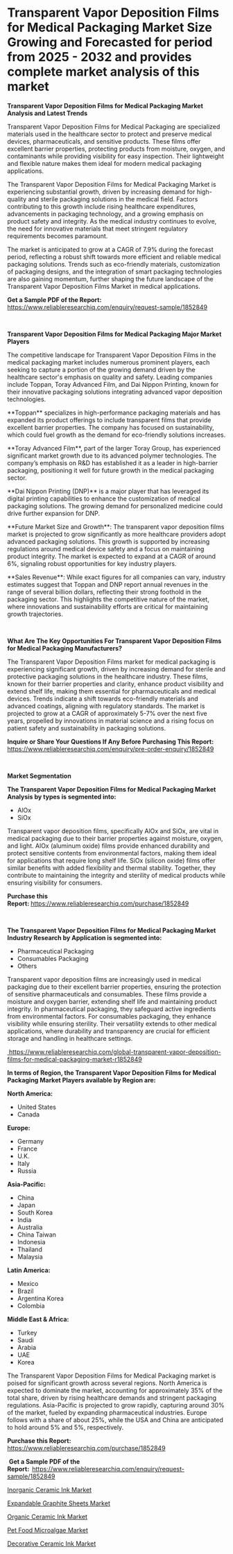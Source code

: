 <p><h1>Transparent Vapor Deposition Films for Medical Packaging Market Size Growing and Forecasted for period from 2025 - 2032 and provides complete market analysis of this market</h1></p><p><strong>Transparent Vapor Deposition Films for Medical Packaging Market Analysis and Latest Trends</strong></p>
<p><p>Transparent Vapor Deposition Films for Medical Packaging are specialized materials used in the healthcare sector to protect and preserve medical devices, pharmaceuticals, and sensitive products. These films offer excellent barrier properties, protecting products from moisture, oxygen, and contaminants while providing visibility for easy inspection. Their lightweight and flexible nature makes them ideal for modern medical packaging applications.</p><p>The Transparent Vapor Deposition Films for Medical Packaging Market is experiencing substantial growth, driven by increasing demand for high-quality and sterile packaging solutions in the medical field. Factors contributing to this growth include rising healthcare expenditures, advancements in packaging technology, and a growing emphasis on product safety and integrity. As the medical industry continues to evolve, the need for innovative materials that meet stringent regulatory requirements becomes paramount.</p><p>The market is anticipated to grow at a CAGR of 7.9% during the forecast period, reflecting a robust shift towards more efficient and reliable medical packaging solutions. Trends such as eco-friendly materials, customization of packaging designs, and the integration of smart packaging technologies are also gaining momentum, further shaping the future landscape of the Transparent Vapor Deposition Films Market in medical applications.</p></p>
<p><strong>Get a Sample PDF of the Report:&nbsp;</strong> <a href="https://www.reliableresearchiq.com/enquiry/request-sample/1852849?utm_campaign=1137&utm_medium=2&utm_source=Github&utm_content=ia&utm_term=03042025&utm_id=transparent-vapor-deposition-films-for-medical-packaging">https://www.reliableresearchiq.com/enquiry/request-sample/1852849</a></p>
<p>&nbsp;</p>
<p><strong>Transparent Vapor Deposition Films for Medical Packaging Major Market Players</strong></p>
<p><p>The competitive landscape for Transparent Vapor Deposition Films in the medical packaging market includes numerous prominent players, each seeking to capture a portion of the growing demand driven by the healthcare sector's emphasis on quality and safety. Leading companies include Toppan, Toray Advanced Film, and Dai Nippon Printing, known for their innovative packaging solutions integrating advanced vapor deposition technologies.</p><p>**Toppan** specializes in high-performance packaging materials and has expanded its product offerings to include transparent films that provide excellent barrier properties. The company has focused on sustainability, which could fuel growth as the demand for eco-friendly solutions increases.</p><p>**Toray Advanced Film**, part of the larger Toray Group, has experienced significant market growth due to its advanced polymer technologies. The company’s emphasis on R&D has established it as a leader in high-barrier packaging, positioning it well for future growth in the medical packaging sector.</p><p>**Dai Nippon Printing (DNP)** is a major player that has leveraged its digital printing capabilities to enhance the customization of medical packaging solutions. The growing demand for personalized medicine could drive further expansion for DNP.</p><p>**Future Market Size and Growth**: The transparent vapor deposition films market is projected to grow significantly as more healthcare providers adopt advanced packaging solutions. This growth is supported by increasing regulations around medical device safety and a focus on maintaining product integrity. The market is expected to expand at a CAGR of around 6%, signaling robust opportunities for key industry players.</p><p>**Sales Revenue**: While exact figures for all companies can vary, industry estimates suggest that Toppan and DNP report annual revenues in the range of several billion dollars, reflecting their strong foothold in the packaging sector. This highlights the competitive nature of the market, where innovations and sustainability efforts are critical for maintaining growth trajectories.</p></p>
<p>&nbsp;</p>
<p><strong>What Are The Key Opportunities For Transparent Vapor Deposition Films for Medical Packaging Manufacturers?</strong></p>
<p><p>The Transparent Vapor Deposition Films market for medical packaging is experiencing significant growth, driven by increasing demand for sterile and protective packaging solutions in the healthcare industry. These films, known for their barrier properties and clarity, enhance product visibility and extend shelf life, making them essential for pharmaceuticals and medical devices. Trends indicate a shift towards eco-friendly materials and advanced coatings, aligning with regulatory standards. The market is projected to grow at a CAGR of approximately 5-7% over the next five years, propelled by innovations in material science and a rising focus on patient safety and sustainability in packaging solutions.</p></p>
<p><strong>Inquire or Share Your Questions If Any Before Purchasing This Report:</strong> <a href="https://www.reliableresearchiq.com/enquiry/pre-order-enquiry/1852849?utm_campaign=1137&utm_medium=2&utm_source=Github&utm_content=ia&utm_term=03042025&utm_id=transparent-vapor-deposition-films-for-medical-packaging">https://www.reliableresearchiq.com/enquiry/pre-order-enquiry/1852849</a></p>
<p>&nbsp;</p>
<p><strong>Market Segmentation</strong></p>
<p><strong>The Transparent Vapor Deposition Films for Medical Packaging Market Analysis by types is segmented into:</strong></p>
<p><ul><li>AlOx</li><li>SiOx</li></ul></p>
<p><p>Transparent vapor deposition films, specifically AlOx and SiOx, are vital in medical packaging due to their barrier properties against moisture, oxygen, and light. AlOx (aluminum oxide) films provide enhanced durability and protect sensitive contents from environmental factors, making them ideal for applications that require long shelf life. SiOx (silicon oxide) films offer similar benefits with added flexibility and thermal stability. Together, they contribute to maintaining the integrity and sterility of medical products while ensuring visibility for consumers.</p></p>
<p><strong>Purchase this Report:&nbsp;</strong><a href="https://www.reliableresearchiq.com/purchase/1852849?utm_campaign=1137&utm_medium=2&utm_source=Github&utm_content=ia&utm_term=03042025&utm_id=transparent-vapor-deposition-films-for-medical-packaging">https://www.reliableresearchiq.com/purchase/1852849</a></p>
<p>&nbsp;</p>
<p><strong>The Transparent Vapor Deposition Films for Medical Packaging Market Industry Research by Application is segmented into:</strong></p>
<p><ul><li>Pharmaceutical Packaging</li><li>Consumables Packaging</li><li>Others</li></ul></p>
<p><p>Transparent vapor deposition films are increasingly used in medical packaging due to their excellent barrier properties, ensuring the protection of sensitive pharmaceuticals and consumables. These films provide a moisture and oxygen barrier, extending shelf life and maintaining product integrity. In pharmaceutical packaging, they safeguard active ingredients from environmental factors. For consumables packaging, they enhance visibility while ensuring sterility. Their versatility extends to other medical applications, where durability and transparency are crucial for efficient storage and handling in healthcare settings.</p></p>
<p><a href="https://www.reliableresearchiq.com/global-transparent-vapor-deposition-films-for-medical-packaging-market-r1852849?utm_campaign=1137&utm_medium=2&utm_source=Github&utm_content=ia&utm_term=03042025&utm_id=transparent-vapor-deposition-films-for-medical-packaging">&nbsp;https://www.reliableresearchiq.com/global-transparent-vapor-deposition-films-for-medical-packaging-market-r1852849</a></p>
<p><strong>In terms of Region, the Transparent Vapor Deposition Films for Medical Packaging Market Players available by Region are:</strong></p>
<p>
    <p> <strong> North America: </strong>
        <ul>
            <li>United States</li>
            <li>Canada</li>
        </ul>
        </p> 
    <p> <strong> Europe: </strong>
        <ul>
            <li>Germany</li>
            <li>France</li>
            <li>U.K.</li>
            <li>Italy</li>
            <li>Russia</li>
        </ul>
        </p> 
    <p> <strong> Asia-Pacific: </strong>
        <ul>
            <li>China</li>
            <li>Japan</li>
            <li>South Korea</li>
            <li>India</li>
            <li>Australia</li>
            <li>China Taiwan</li>
            <li>Indonesia</li>
            <li>Thailand</li>
            <li>Malaysia</li>
        </ul>
        </p> 
    <p> <strong> Latin America: </strong>
        <ul>
            <li>Mexico</li>
            <li>Brazil</li>
            <li>Argentina Korea</li>
            <li>Colombia</li>
        </ul>
        </p> 
    <p> <strong> Middle East & Africa: </strong>
        <ul>
            <li>Turkey</li>
            <li>Saudi</li>
            <li>Arabia</li>
            <li>UAE</li>
            <li>Korea</li>
        </ul>
    </p>
    </p>
<p><p>The Transparent Vapor Deposition Films for Medical Packaging market is poised for significant growth across several regions. North America is expected to dominate the market, accounting for approximately 35% of the total share, driven by rising healthcare demands and stringent packaging regulations. Asia-Pacific is projected to grow rapidly, capturing around 30% of the market, fueled by expanding pharmaceutical industries. Europe follows with a share of about 25%, while the USA and China are anticipated to hold around 5% and 5%, respectively.</p></p>
<p><strong>Purchase this Report: </strong><a href="https://www.reliableresearchiq.com/purchase/1852849?utm_campaign=1137&utm_medium=2&utm_source=Github&utm_content=ia&utm_term=03042025&utm_id=transparent-vapor-deposition-films-for-medical-packaging">https://www.reliableresearchiq.com/purchase/1852849</a></p>
<p>&nbsp;<strong>Get a Sample PDF of the Report:&nbsp;&nbsp;</strong><a href="https://www.reliableresearchiq.com/enquiry/request-sample/1852849?utm_campaign=1137&utm_medium=2&utm_source=Github&utm_content=ia&utm_term=03042025&utm_id=transparent-vapor-deposition-films-for-medical-packaging">https://www.reliableresearchiq.com/enquiry/request-sample/1852849</a></p>
<p><strong></strong></p>
<p><p><a href="https://github.com/omemaeuseda/Market-Research-Report-List-1/blob/main/inorganic-ceramic-ink-market.md?utm_campaign=1137&utm_medium=2&utm_source=Github&utm_content=ia&utm_term=03042025&utm_id=transparent-vapor-deposition-films-for-medical-packaging">Inorganic Ceramic Ink Market</a></p><p><a href="https://github.com/navodfetiya/Market-Research-Report-List-1/blob/main/expandable-graphite-sheets-market.md?utm_campaign=1137&utm_medium=2&utm_source=Github&utm_content=ia&utm_term=03042025&utm_id=transparent-vapor-deposition-films-for-medical-packaging">Expandable Graphite Sheets Market</a></p><p><a href="https://github.com/doganaqev/Market-Research-Report-List-1/blob/main/organic-ceramic-ink-market.md?utm_campaign=1137&utm_medium=2&utm_source=Github&utm_content=ia&utm_term=03042025&utm_id=transparent-vapor-deposition-films-for-medical-packaging">Organic Ceramic Ink Market</a></p><p><a href="https://github.com/cevzarvargem/Market-Research-Report-List-1/blob/main/pet-food-microalgae-market.md?utm_campaign=1137&utm_medium=2&utm_source=Github&utm_content=ia&utm_term=03042025&utm_id=transparent-vapor-deposition-films-for-medical-packaging">Pet Food Microalgae Market</a></p><p><a href="https://github.com/yenagmah/Market-Research-Report-List-1/blob/main/decorative-ceramic-ink-market.md?utm_campaign=1137&utm_medium=2&utm_source=Github&utm_content=ia&utm_term=03042025&utm_id=transparent-vapor-deposition-films-for-medical-packaging">Decorative Ceramic Ink Market</a></p></p>